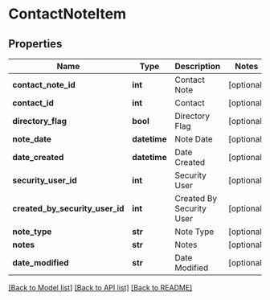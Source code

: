 # ContactNoteItem

## Properties
Name | Type | Description | Notes
------------ | ------------- | ------------- | -------------
**contact_note_id** | **int** | Contact Note | [optional] 
**contact_id** | **int** | Contact | [optional] 
**directory_flag** | **bool** | Directory Flag | [optional] 
**note_date** | **datetime** | Note Date | [optional] 
**date_created** | **datetime** | Date Created | [optional] 
**security_user_id** | **int** | Security User | [optional] 
**created_by_security_user_id** | **int** | Created By Security User | [optional] 
**note_type** | **str** | Note Type | [optional] 
**notes** | **str** | Notes | [optional] 
**date_modified** | **str** | Date Modified | [optional] 

[[Back to Model list]](../README.md#documentation-for-models) [[Back to API list]](../README.md#documentation-for-api-endpoints) [[Back to README]](../README.md)


